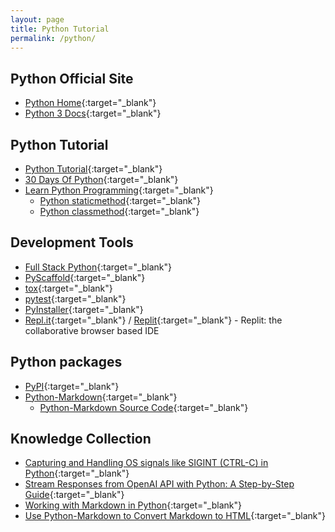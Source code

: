 ```yaml
---
layout: page
title: Python Tutorial
permalink: /python/
---
```


## Python Official Site

- [Python Home](https://www.python.org/){:target="_blank"}
- [Python 3 Docs](https://docs.python.org/3/){:target="_blank"}

## Python Tutorial

- [Python Tutorial](https://www.w3schools.com/python/){:target="_blank"}
- [30 Days Of Python](https://teclado.com/30-days-of-python/){:target="_blank"}
- [Learn Python Programming](https://www.programiz.com/python-programming){:target="_blank"}
  - [Python staticmethod](https://www.programiz.com/python-programming/methods/built-in/staticmethod){:target="_blank"}
  - [Python classmethod](https://www.programiz.com/python-programming/methods/built-in/classmethod){:target="_blank"}

## Development Tools

- [Full Stack Python](https://www.fullstackpython.com/){:target="_blank"}
- [PyScaffold](https://pyscaffold.org/){:target="_blank"}
- [tox](https://tox.wiki/){:target="_blank"}
- [pytest](https://docs.pytest.org/){:target="_blank"}
- [PyInstaller](https://pyinstaller.org/){:target="_blank"}
- [Repl.it](https://repl.it/){:target="_blank"} / [Replit](https://replit.com/){:target="_blank"} - Replit: the collaborative browser based IDE

## Python packages

- [PyPI](https://pypi.org/){:target="_blank"}
- [Python-Markdown](https://python-markdown.github.io/){:target="_blank"}
  - [Python-Markdown Source Code](https://github.com/Python-Markdown/markdown){:target="_blank"}

## Knowledge Collection

- [Capturing and Handling OS signals like SIGINT (CTRL-C) in Python](https://www.xanthium.in/operating-system-signal-handling-in-python3#:~:text=The%20Python%20script%20will%20print,send%20to%20the%20executing%20script){:target="_blank"}
- [Stream Responses from OpenAI API with Python: A Step-by-Step Guide](https://medium.com/codingthesmartway-com-blog/stream-responses-from-openai-api-with-python-a-step-by-step-guide-1f5d2fa5926f){:target="_blank"}
- [Working with Markdown in Python](https://www.honeybadger.io/blog/python-markdown/){:target="_blank"}
- [Use Python-Markdown to Convert Markdown to HTML](https://www.linode.com/docs/guides/how-to-use-python-markdown-to-convert-markdown-to-html/){:target="_blank"}
